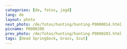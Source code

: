 ```yaml
---
categories: [de, fotos, jagd]
lang: de
layout: photo
next_photo: /de/fotos/hunting/hunting-P0000014.html
picname: P0000200
prev_photo: /de/fotos/hunting/hunting-P0000203.html
tags: [Dead Springbock, Grass, Scut]
---
```

